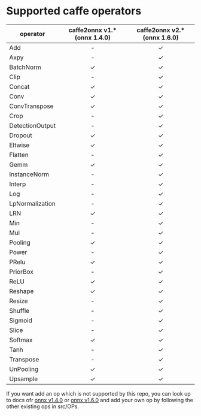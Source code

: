# Supported caffe operators

| operator              | caffe2onnx v1.* (onnx 1.4.0)       | caffe2onnx v2.* (onnx 1.6.0)                          |
|-----------------------|:----------------------------------:|:------------------------------------------------:|
| Add                   | -                                  | ✓                                                |
| Axpy                  | -                                  | ✓                                                |
| BatchNorm             | ✓                                  | ✓                                                |
| Clip                  | -                                  | ✓                                                |
| Concat                | ✓                                  | ✓                                                |
| Conv                  | ✓                                  | ✓                                               |
| ConvTranspose         | ✓                                  | ✓                                               |
| Crop                  | -                                  | ✓                                               |
| DetectionOutput       | -                                  | ✓                       |
| Dropout               | ✓                                  | ✓                                                |
| Eltwise               | ✓                                  | ✓                                               |
| Flatten               | -                                   | ✓                                          |
| Gemm                  | ✓                                  | ✓                                                |
| InstanceNorm          | -                                  | ✓                                               |
| Interp                | -                                  | ✓                                                |
| Log                   | -                                  | ✓                                               |
| LpNormalization       | -                                  | ✓                                               |
| LRN                   | ✓                                  | ✓                                                |
| Min                   | -                                  | ✓                                                |
| Mul                   | -                                  | ✓                                                |
| Pooling               | ✓                                  | ✓                                                |
| Power                 | -                                  | ✓                                                |
| PRelu                 | ✓                                  | ✓                                                |
| PriorBox              | -                                  | ✓                                                |
| ReLU                  | ✓                                  | ✓                                                |
| Reshape               | ✓                                  | ✓                                                |
| Resize                | -                                  | ✓                                                |
| Shuffle               | -                                  | ✓                                                |
| Sigmoid               | -                                  | ✓                                                |
| Slice                 | -                                  | ✓                                                |
| Softmax               | ✓                                  | ✓                                                |
| Tanh                  | -                                  | ✓                                                |
| Transpose             | -                                  | ✓                                                |
| UnPooling             | ✓                                  | ✓                                                |
| Upsample              | ✓                                  | ✓                                                |

If you want add an op which is not supported by this repo, you can look up to docs ofr [onnx v1.4.0](https://github.com/onnx/onnx/blob/rel-1.4.0/docs/Operators.md) or [onnx v1.6.0](https://github.com/onnx/onnx/blob/rel-1.6.0/docs/Operators.md) and add your own op by following the other existing ops in src/OPs.
